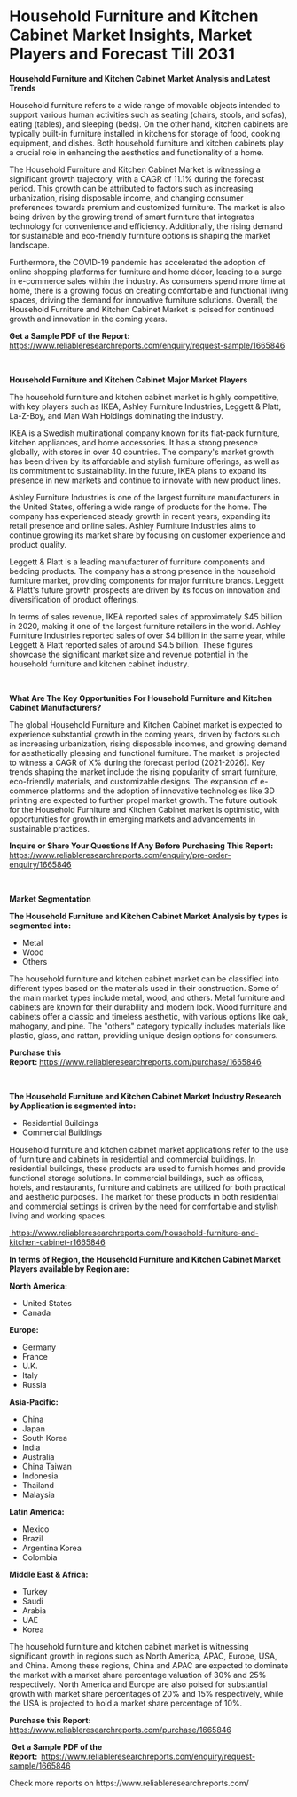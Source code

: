 <p><h1>Household Furniture and Kitchen Cabinet Market Insights, Market Players and Forecast Till 2031</h1></p><p><strong>Household Furniture and Kitchen Cabinet Market Analysis and Latest Trends</strong></p>
<p><p>Household furniture refers to a wide range of movable objects intended to support various human activities such as seating (chairs, stools, and sofas), eating (tables), and sleeping (beds). On the other hand, kitchen cabinets are typically built-in furniture installed in kitchens for storage of food, cooking equipment, and dishes. Both household furniture and kitchen cabinets play a crucial role in enhancing the aesthetics and functionality of a home.</p><p>The Household Furniture and Kitchen Cabinet Market is witnessing a significant growth trajectory, with a CAGR of 11.1% during the forecast period. This growth can be attributed to factors such as increasing urbanization, rising disposable income, and changing consumer preferences towards premium and customized furniture. The market is also being driven by the growing trend of smart furniture that integrates technology for convenience and efficiency. Additionally, the rising demand for sustainable and eco-friendly furniture options is shaping the market landscape.</p><p>Furthermore, the COVID-19 pandemic has accelerated the adoption of online shopping platforms for furniture and home décor, leading to a surge in e-commerce sales within the industry. As consumers spend more time at home, there is a growing focus on creating comfortable and functional living spaces, driving the demand for innovative furniture solutions. Overall, the Household Furniture and Kitchen Cabinet Market is poised for continued growth and innovation in the coming years.</p></p>
<p><strong>Get a Sample PDF of the Report:&nbsp;</strong> <a href="https://www.reliableresearchreports.com/enquiry/request-sample/1665846">https://www.reliableresearchreports.com/enquiry/request-sample/1665846</a></p>
<p>&nbsp;</p>
<p><strong>Household Furniture and Kitchen Cabinet Major Market Players</strong></p>
<p><p>The household furniture and kitchen cabinet market is highly competitive, with key players such as IKEA, Ashley Furniture Industries, Leggett & Platt, La-Z-Boy, and Man Wah Holdings dominating the industry. </p><p>IKEA is a Swedish multinational company known for its flat-pack furniture, kitchen appliances, and home accessories. It has a strong presence globally, with stores in over 40 countries. The company's market growth has been driven by its affordable and stylish furniture offerings, as well as its commitment to sustainability. In the future, IKEA plans to expand its presence in new markets and continue to innovate with new product lines.</p><p>Ashley Furniture Industries is one of the largest furniture manufacturers in the United States, offering a wide range of products for the home. The company has experienced steady growth in recent years, expanding its retail presence and online sales. Ashley Furniture Industries aims to continue growing its market share by focusing on customer experience and product quality.</p><p>Leggett & Platt is a leading manufacturer of furniture components and bedding products. The company has a strong presence in the household furniture market, providing components for major furniture brands. Leggett & Platt's future growth prospects are driven by its focus on innovation and diversification of product offerings.</p><p>In terms of sales revenue, IKEA reported sales of approximately $45 billion in 2020, making it one of the largest furniture retailers in the world. Ashley Furniture Industries reported sales of over $4 billion in the same year, while Leggett & Platt reported sales of around $4.5 billion. These figures showcase the significant market size and revenue potential in the household furniture and kitchen cabinet industry.</p></p>
<p>&nbsp;</p>
<p><strong>What Are The Key Opportunities For Household Furniture and Kitchen Cabinet Manufacturers?</strong></p>
<p><p>The global Household Furniture and Kitchen Cabinet market is expected to experience substantial growth in the coming years, driven by factors such as increasing urbanization, rising disposable incomes, and growing demand for aesthetically pleasing and functional furniture. The market is projected to witness a CAGR of X% during the forecast period (2021-2026). Key trends shaping the market include the rising popularity of smart furniture, eco-friendly materials, and customizable designs. The expansion of e-commerce platforms and the adoption of innovative technologies like 3D printing are expected to further propel market growth. The future outlook for the Household Furniture and Kitchen Cabinet market is optimistic, with opportunities for growth in emerging markets and advancements in sustainable practices.</p></p>
<p><strong>Inquire or Share Your Questions If Any Before Purchasing This Report:</strong> <a href="https://www.reliableresearchreports.com/enquiry/pre-order-enquiry/1665846">https://www.reliableresearchreports.com/enquiry/pre-order-enquiry/1665846</a></p>
<p>&nbsp;</p>
<p><strong>Market Segmentation</strong></p>
<p><strong>The Household Furniture and Kitchen Cabinet Market Analysis by types is segmented into:</strong></p>
<p><ul><li>Metal</li><li>Wood</li><li>Others</li></ul></p>
<p><p>The household furniture and kitchen cabinet market can be classified into different types based on the materials used in their construction. Some of the main market types include metal, wood, and others. Metal furniture and cabinets are known for their durability and modern look. Wood furniture and cabinets offer a classic and timeless aesthetic, with various options like oak, mahogany, and pine. The "others" category typically includes materials like plastic, glass, and rattan, providing unique design options for consumers.</p></p>
<p><strong>Purchase this Report:&nbsp;</strong><a href="https://www.reliableresearchreports.com/purchase/1665846">https://www.reliableresearchreports.com/purchase/1665846</a></p>
<p>&nbsp;</p>
<p><strong>The Household Furniture and Kitchen Cabinet Market Industry Research by Application is segmented into:</strong></p>
<p><ul><li>Residential Buildings</li><li>Commercial Buildings</li></ul></p>
<p><p>Household furniture and kitchen cabinet market applications refer to the use of furniture and cabinets in residential and commercial buildings. In residential buildings, these products are used to furnish homes and provide functional storage solutions. In commercial buildings, such as offices, hotels, and restaurants, furniture and cabinets are utilized for both practical and aesthetic purposes. The market for these products in both residential and commercial settings is driven by the need for comfortable and stylish living and working spaces.</p></p>
<p><a href="https://www.reliableresearchreports.com/household-furniture-and-kitchen-cabinet-r1665846">&nbsp;https://www.reliableresearchreports.com/household-furniture-and-kitchen-cabinet-r1665846</a></p>
<p><strong>In terms of Region, the Household Furniture and Kitchen Cabinet Market Players available by Region are:</strong></p>
<p>
    <p> <strong> North America: </strong>
        <ul>
            <li>United States</li>
            <li>Canada</li>
        </ul>
        </p> 
    <p> <strong> Europe: </strong>
        <ul>
            <li>Germany</li>
            <li>France</li>
            <li>U.K.</li>
            <li>Italy</li>
            <li>Russia</li>
        </ul>
        </p> 
    <p> <strong> Asia-Pacific: </strong>
        <ul>
            <li>China</li>
            <li>Japan</li>
            <li>South Korea</li>
            <li>India</li>
            <li>Australia</li>
            <li>China Taiwan</li>
            <li>Indonesia</li>
            <li>Thailand</li>
            <li>Malaysia</li>
        </ul>
        </p> 
    <p> <strong> Latin America: </strong>
        <ul>
            <li>Mexico</li>
            <li>Brazil</li>
            <li>Argentina Korea</li>
            <li>Colombia</li>
        </ul>
        </p> 
    <p> <strong> Middle East & Africa: </strong>
        <ul>
            <li>Turkey</li>
            <li>Saudi</li>
            <li>Arabia</li>
            <li>UAE</li>
            <li>Korea</li>
        </ul>
    </p>
    </p>
<p><p>The household furniture and kitchen cabinet market is witnessing significant growth in regions such as North America, APAC, Europe, USA, and China. Among these regions, China and APAC are expected to dominate the market with a market share percentage valuation of 30% and 25% respectively. North America and Europe are also poised for substantial growth with market share percentages of 20% and 15% respectively, while the USA is projected to hold a market share percentage of 10%.</p></p>
<p><strong>Purchase this Report: </strong><a href="https://www.reliableresearchreports.com/purchase/1665846">https://www.reliableresearchreports.com/purchase/1665846</a></p>
<p>&nbsp;<strong>Get a Sample PDF of the Report:&nbsp;&nbsp;</strong><a href="https://www.reliableresearchreports.com/enquiry/request-sample/1665846">https://www.reliableresearchreports.com/enquiry/request-sample/1665846</a></p>
<p><strong></strong></p>
<p>Check more reports on https://www.reliableresearchreports.com/</p>